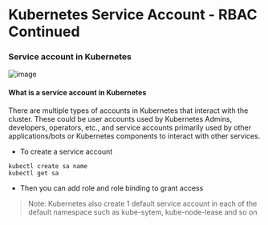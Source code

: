# Kubernetes Service Account - RBAC Continued

### Service account in Kubernetes

![image](https://github.com/user-attachments/assets/7fec4f33-1643-4533-be5a-10a6b305d14c)


#### What is a service account in Kubernetes

There are multiple types of accounts in Kubernetes that interact with the cluster. These could be user accounts used by Kubernetes Admins, developers, operators, etc., and service accounts primarily used by other applications/bots or Kubernetes components to interact with other services.

- To create a service account 
```
kubectl create sa name
kubectl get sa
```

- Then you can add role and role binding to grant access

>Note: Kubernetes also create 1 default service account in each of the default namespace such as kube-sytem, kube-node-lease and so on
